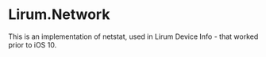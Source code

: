 # Lirum.Network
This is an implementation of netstat, used in Lirum Device Info - that worked prior to iOS 10.
